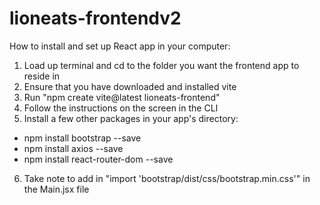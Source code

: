 # lioneats-frontendv2

How to install and set up React app in your computer:

1) Load up terminal and cd to the folder you want the frontend app to reside in
2) Ensure that you have downloaded and installed vite
3) Run "npm create vite@latest lioneats-frontend"
4) Follow the instructions on the screen in the CLI
5) Install a few other packages in your app's directory:
  - npm install bootstrap --save
  - npm install axios --save
  - npm install react-router-dom --save

6) Take note to add in "import 'bootstrap/dist/css/bootstrap.min.css'" in the Main.jsx file
